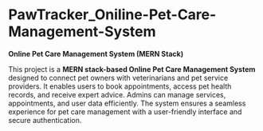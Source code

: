 # PawTracker_Oniline-Pet-Care-Management-System

**Online Pet Care Management System (MERN Stack)**  

This project is a **MERN stack-based Online Pet Care Management System** designed to connect pet owners with veterinarians and pet service providers. It enables users to book appointments, access pet health records, and receive expert advice. Admins can manage services, appointments, and user data efficiently. The system ensures a seamless experience for pet care management with a user-friendly interface and secure authentication.
